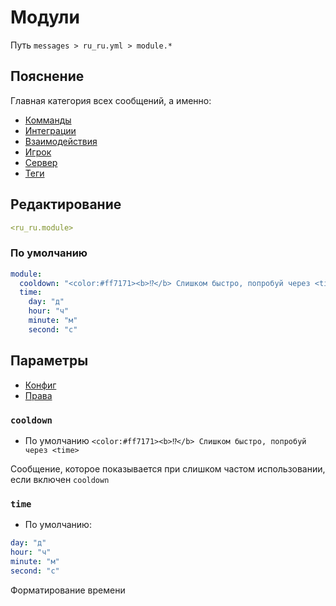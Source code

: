 # Модули
Путь `messages > ru_ru.yml > module.*`

## Пояснение
Главная категория всех сообщений, а именно:
- [Комманды](/ru/messages/ru_ru/module/command/)
- [Интеграции](/ru/messages/ru_ru/module/integration/)
- [Взаимодействия](/ru/messages/ru_ru/module/interaction/)
- [Игрок](/ru/messages/ru_ru/module/player/)
- [Сервер](/ru/messages/ru_ru/module/server/)
- [Теги](/ru/messages/ru_ru/module/tag/)

## Редактирование
```yaml
<ru_ru.module>
```

### По умолчанию
```yaml
module:
  cooldown: "<color:#ff7171><b>⁉</b> Слишком быстро, попробуй через <time>"
  time:
    day: "д"
    hour: "ч"
    minute: "м"
    second: "с"
```

## Параметры

- [Конфиг](/ru/config/module/)
- [Права](/ru/permissions/module/)

### `cooldown`
- По умолчанию `<color:#ff7171><b>⁉</b> Слишком быстро, попробуй через <time>`

Сообщение, которое показывается при слишком частом использовании, если включен `cooldown`

### `time`
- По умолчанию:
```yaml
day: "д"
hour: "ч"
minute: "м"
second: "с"
```

Форматирование времени